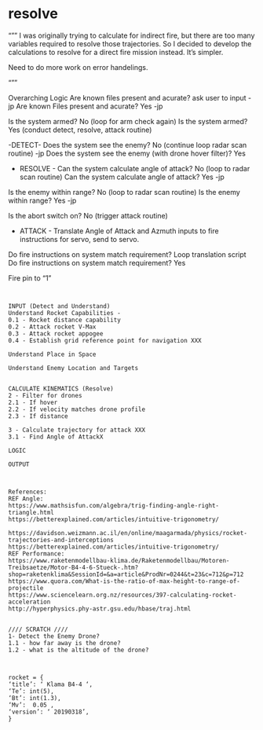 # resolve
“””
I was originally trying to calculate for indirect fire, but there are too many variables required to resolve those trajectories.
So I decided to develop the calculations to resolve for a direct fire mission instead. It’s simpler.

Need to do more work on error handelings.

“””


Overarching Logic
Are known files present and acurate? ask user to input -jp
Are known Files present and acurate? Yes -jp

Is the system armed? No (loop for arm check again)
Is the system armed? Yes (conduct detect, resolve, attack routine)

-DETECT-
Does the system see the enemy? No (continue loop radar scan routine) -jp
Does the system see the enemy (with drone hover filter)? Yes


- RESOLVE -
Can the system calculate angle of attack? No (loop to radar scan routine)
Can the system calculate angle of attack? Yes -jp

Is the enemy within range? No (loop to radar scan routine)
Is the enemy within range? Yes -jp

Is the abort switch on? No (trigger attack routine)

- ATTACK -
Translate Angle of Attack and Azmuth inputs to fire instructions for servo, send to servo.

Do fire instructions on system match requirement? Loop translation script
Do fire instructions on system match requirement? Yes

Fire pin to “1”

~~~~~~~
~~~~~~~
~~~~~~~

INPUT (Detect and Understand)
Understand Rocket Capabilities -
0.1 - Rocket distance capability
0.2 - Attack rocket V-Max
0.3 - Attack rocket appogee
0.4 - Establish grid reference point for navigation XXX

Understand Place in Space

Understand Enemy Location and Targets


CALCULATE KINEMATICS (Resolve)
2 - Filter for drones
2.1 - If hover
2.2 - If velocity matches drone profile
2.3 - If distance

3 - Calculate trajectory for attack XXX
3.1 - Find Angle of AttackX

LOGIC

OUTPUT



References:
REF Angle:
https://www.mathsisfun.com/algebra/trig-finding-angle-right-triangle.html
https://betterexplained.com/articles/intuitive-trigonometry/

https://davidson.weizmann.ac.il/en/online/maagarmada/physics/rocket-trajectories-and-interceptions
https://betterexplained.com/articles/intuitive-trigonometry/
REF Performance:
https://www.raketenmodellbau-klima.de/Raketenmodellbau/Motoren-Treibsaetze/Motor-B4-4-6-Stueck-.htm?shop=raketenklima&SessionId=&a=article&ProdNr=0244&t=23&c=712&p=712
https://www.quora.com/What-is-the-ratio-of-max-height-to-range-of-projectile
https://www.sciencelearn.org.nz/resources/397-calculating-rocket-acceleration
http://hyperphysics.phy-astr.gsu.edu/hbase/traj.html


//// SCRATCH ////
1- Detect the Enemy Drone?
1.1 - how far away is the drone?
1.2 - what is the altitude of the drone?



rocket = {
‘title’: ‘ Klama B4-4 ‘,
‘Te’: int(5),
‘Bt’: int(1.3),
‘Mv’:  0.05 ,
‘version’: ‘ 20190318’,
}

